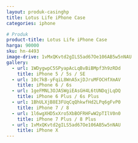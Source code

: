 ```yaml
---
layout: produk-casinghp
title: Lotus Life iPhone Case
categories: iphone

# Produk
product-title: Lotus Life iPhone Case
harga: 90000
sku: hn-4493
image-drive: 1vMxQKvtd2gILS5ad67Oe106AB5w5nNAU
gallery:
  - url: 1WDygwpC5SPyapAcLqBvBiBMpf3h9zRDd
    title: iPhone 5 / 5s / SE
  - url: 10c7kB-yFqiL8WnA5xjDJruMFOCHfXmAV
    title: iPhone 6 / 6s
  - url: 1geFMNL3OJASWgiEAsGH4L6tUNDqjLqDQ
    title: iPhone 6 Plus / 6s Plus
  - url: 1BhULXjB8E3FUqCqQhkwfHd2LPq6gFvP0
    title: iPhone 7 / 8
  - url: 1l6wgXHD5xXro5XbBOFRHFwW2pTIlV0n0
    title: iPhone 7 Plus / 8 Plus
  - url: 1vMxQKvtd2gILS5ad67Oe106AB5w5nNAU
    title: iPhone X
---
```

